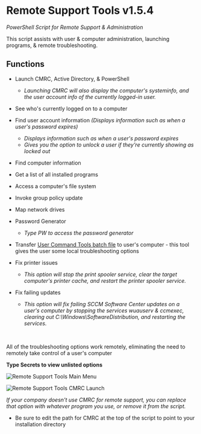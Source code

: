 
# Remote Support Tools v1.5.4
*PowerShell Script for Remote Support & Administration*

This script assists with user & computer administration, launching programs, & remote troubleshooting.

## Functions

* Launch CMRC, Active Directory, & PowerShell
	- *Launching CMRC will also display the computer's systeminfo, and the user account info of the currently logged-in user.*
	
* See who's currently logged on to a computer
* Find user account information *(Displays information such as when a user's password expires)*
	- *Displays information such as when a user's password expires*
	- *Gives you the option to unlock a user if they're currently showing as locked out*

* Find computer information
* Get a list of all installed programs
* Access a computer's file system
* Invoke group policy update
* Map network drives
* Password Generator
	- *Type PW to access the password generator*

* Transfer [User Command Tools batch file](https://github.com/Justin-Lund/IT-Support-Batch-Files/) to user's computer - this tool gives the user some local troubleshooting options

* Fix printer issues
	- *This option will stop the print spooler service, clear the target computer's printer cache, and restart the printer spooler service.*

* Fix failing updates
	- *This option will fix failing SCCM Software Center updates on a user's computer by stopping the services wuauserv & ccmexec, clearing out C:\Windows\SoftwareDistribution, and restarting the services.*

&nbsp;

All of the troubleshooting options work remotely, eliminating the need to remotely take control of a user's computer

**Type Secrets to view unlisted options**

![Remote Support Tools Main Menu](https://i.imgur.com/DTEaB3k.png)

![Remote Support Tools CMRC Launch](https://i.imgur.com/bls4mEL.png)


*If your company doesn't use CMRC for remote support, you can replace that option with whatever program you use, or remove it from the script.*

* Be sure to edit the path for CMRC at the top of the script to point to your installation directory
